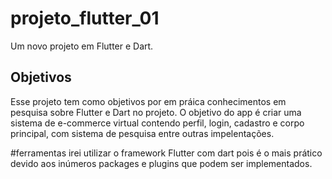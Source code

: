 # projeto_flutter_01

Um novo projeto em Flutter e Dart.

## Objetivos

Esse projeto tem como objetivos por em práica conhecimentos em pesquisa sobre Flutter e Dart no projeto.
O objetivo do app é criar uma sistema de e-commerce virtual contendo perfil, login, cadastro
e corpo principal, com sistema de pesquisa entre outras impelentações.

#ferramentas
irei utilizar o framework Flutter com dart pois é o mais prático devido aos inúmeros packages e plugins que podem ser implementados.
